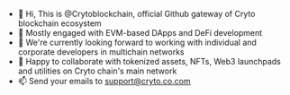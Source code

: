 - 👋 Hi, This is @Crytoblockchain, official Github gateway of Cryto blockchain ecosystem
- 👀 Mostly engaged with EVM-based DApps and DeFi development
- 🌱 We're currently looking forward to working with individual and corporate developers in multichain networks
- 💞️ Happy to collaborate with tokenized assets, NFTs, Web3 launchpads and utilities on Cryto chain's main network
- 📫 Send your emails to support@cryto.co.com


